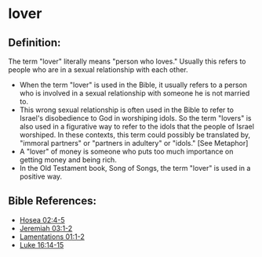 # lover #

## Definition: ##

The term "lover" literally means "person who loves." Usually this refers to people who are in a sexual relationship with each other.

* When the term "lover" is used in the Bible, it usually refers to a person who is involved in a sexual relationship with someone he is not married to.
* This wrong sexual relationship is often used in the Bible to refer to Israel's disobedience to God in worshiping idols. So the term "lovers" is also used in a figurative way to refer to the idols that the people of Israel worshiped. In these contexts, this term could possibly be translated by, "immoral partners" or "partners in adultery" or "idols." [See  Metaphor]
* A "lover" of money is someone who puts too much importance on getting money and being rich.
* In the Old Testament book, Song of Songs, the term "lover" is used in a positive way.
 


## Bible References: ##

* [Hosea 02:4-5](en/tn/hos/help/02/04)
* [Jeremiah 03:1-2](en/tn/jer/help/03/01)
* [Lamentations 01:1-2](en/tn/lam/help/01/01)
* [Luke 16:14-15](en/tn/luk/help/16/14)